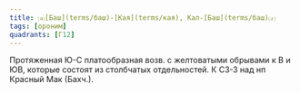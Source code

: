 ```yaml
---
title: ⒜[Баш](terms/баш)-[Кая](terms/кая), Кал-[Баш](terms/баш)⒵
tags: [ороним]
quadrants: [Г12]
---
```


Протяженная Ю-С платообразная возв. с желтоватыми обрывами к В и ЮВ, которые
состоят из столбчатых отдельностей. К СЗ-З над нп Красный Мак (Бахч.).
